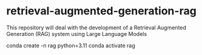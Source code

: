 # retrieval-augmented-generation-rag
This repository will deal with the development of a Retrieval Augmented Generation (RAG) system using Large Language Models


conda create -n rag python=3.11
conda activate rag